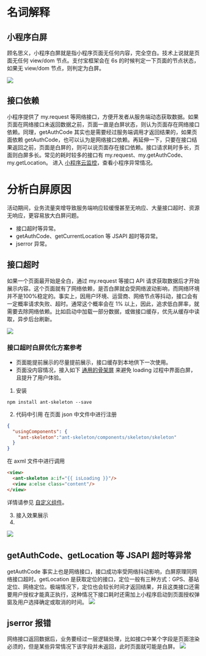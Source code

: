 
# 名词解释

## 小程序白屏
顾名思义，小程序白屏就是指小程序页面无任何内容，完全空白。技术上说就是页面无任何 view/dom 节点。支付宝框架会在 6s 的时候判定一下页面的节点状态，如果无 view/dom 节点，则判定为白屏。

![](http://mdn.alipayobjects.com/afts/img/A*oStSRZaINF0AAAAAAAAAAABkAa8wAA/original?bz=openpt_doc&t=Y0Pl3h41QMiKpfW27kecwQAAAABkMK8AAAAA#align=left&display=inline&height=501&margin=%5Bobject%20Object%5D&originHeight=501&originWidth=259&status=done&style=none&width=259)

## 接口依赖
小程序提供了 my.request 等网络接口，方便开发者从服务端动态获取数据。如果页面在网络接口未返回数据之前，页面一直是白屏状态，则认为页面存在网络接口依赖。同理，getAuthCode 其实也是需要经过服务端调用才返回结果的，如果页面依赖 getAuthCode，也可以认为是网络接口依赖。再延伸一下，只要在接口结果返回之前，页面是白屏的，则可以说页面存在接口依赖。接口请求耗时多长，页面则白屏多长。常见的耗时较多的接口有 my.request、my.getAuthCode、my.getLocation。
进入 [小程序云监控](https://docs.open.alipay.com/264/gtoi5k/)，查看小程序异常情况。

# 分析白屏原因
活动期间，业务流量突增导致服务端响应较缓慢甚至无响应、大量接口超时、资源无响应，更容易放大白屏问题。

- 接口超时等异常。
- getAuthCode、getCurrentLocation 等 JSAPI 超时等异常。
- jserror 异常。

## 接口超时
如果一个页面最开始是全白，通过 my.request 等接口 API 请求获取数据后才开始展示内容。这个页面就有了网络依赖，是否白屏就会受网络波动影响，而网络环境并不是100%稳定的。事实上，因用户环境、运营商、网络节点等抖动，接口会有一定概率请求失败、超时。通常这个概率会在 1% 以上，因此，追求低白屏率，就需要去除网络依赖。比如启动中加载一部分数据，或做接口缓存，优先从缓存中读取，异步后台刷新。

![](http://mdn.alipayobjects.com/afts/img/A*AhCtQowEibQAAAAAAAAAAABkAa8wAA/original?bz=openpt_doc&t=2PV5v2-hb3vCwGJvk5yX9QAAAABkMK8AAAAA#align=left&display=inline&height=585&margin=%5Bobject%20Object%5D&originHeight=585&originWidth=649&status=done&style=none&width=649)

### 接口超时白屏优化方案参考

- 页面能提前展示的尽量提前展示，接口缓存到本地供下一次使用。
- 页面没内容情况，接入如下 [通用的骨架屏](https://www.npmjs.com/package/ant-skeleton) 来避免 loading 过程中界面白屏，且提升了用户体验。

1. 安装
```shell
npm install ant-skeleton --save
```

2. 代码中引用
在页面 json 中文件中进行注册
```json
{
  "usingComponents": {
    "ant-skeleton":"ant-skeleton/components/skeleton/skeleton"
  }
}
```
在 axml 文件中进行调用
```html
<view>
  <ant-skeleton a:if="{{ isLoading }}"/>
  <view a:else class="content"/> 
</view>
```
详情请参见 [自定义组件](https://opendocs.alipay.com/mini/framework/custom-component-overview)。

3. 接入效果展示
4. 
![](http://mdn.alipayobjects.com/afts/img/A*L3GVTbdRtOIZwlxFsxUZNQBkAa8wAA/original?bz=openpt_doc&t=eal0CwQbHkyaqWAYc0ADNQAAAABkMK8AAAAA#align=left&display=inline&height=639&margin=%5Bobject%20Object%5D&originHeight=639&originWidth=303&status=done&style=none&width=303)﻿


## getAuthCode、getLocation 等 JSAPI 超时等异常
getAuthCode 事实上也是网络接口，接口成功率受网络抖动影响，白屏原理同网络接口超时。getLocation 是获取定位的接口，定位一般有三种方式：GPS、基站定位、网络定位。极端情况下，定位也会较长时间才返回结果，并且这类接口还需要用户授权才能真正执行，这种情况下接口耗时还需加上小程序启动到页面授权弹窗及用户选择确定或取消的时间。
![](http://mdn.alipayobjects.com/afts/img/A*IhkbR5HRCYsAAAAAAAAAAABkAa8wAA/original?bz=openpt_doc&t=IrfPcmgGbIf4e3wUpCN-nwAAAABkMK8AAAAA#align=left&display=inline&height=386&margin=%5Bobject%20Object%5D&originHeight=406&originWidth=784&status=done&style=none&width=746)


## jserror 报错
网络接口返回数据后，业务要经过一层逻辑处理，比如接口中某个字段是页面渲染必须的，但是某些异常情况下该字段并未返回，此时页面就可能是白屏。
![](http://mdn.alipayobjects.com/afts/img/A*W8wKQ5rTDQwAAAAAAAAAAABkAa8wAA/original?bz=openpt_doc&t=NEqIAxAr1HUIw0AKY5UKkgAAAABkMK8AAAAA#align=left&display=inline&height=277&margin=%5Bobject%20Object%5D&originHeight=409&originWidth=1102&status=done&style=none&width=746)
